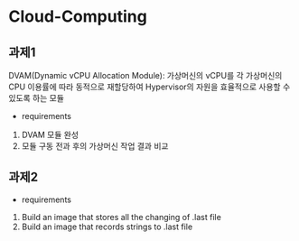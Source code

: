 # Cloud-Computing
## 과제1
DVAM(Dynamic vCPU Allocation Module): 가상머신의 vCPU를 각 가상머신의 CPU 이용률에 따라 동적으로 재할당하여 Hypervisor의 자원을 효율적으로 사용할 수 있도록 하는 모듈
* requirements
1) DVAM 모듈 완성
2) 모듈 구동 전과 후의 가상머신 작업 결과 비교

## 과제2
* requirements
1) Build an image that stores all the changing of .last file
2) Build an image that records strings to .last file
